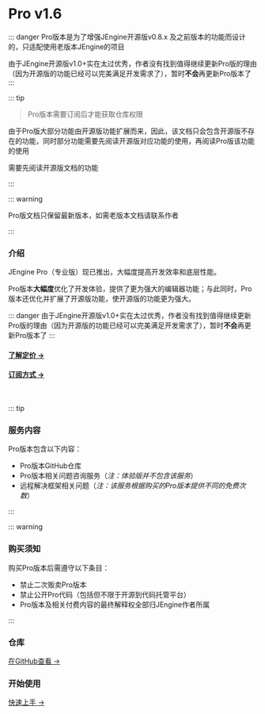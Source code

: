 # Pro v1.6

::: danger
Pro版本是为了增强JEngine开源版v0.8.x 及之前版本的功能而设计的，只适配使用老版本JEngine的项目

由于JEngine开源版v1.0+实在太过优秀，作者没有找到值得继续更新Pro版的理由（因为开源版的功能已经可以完美满足开发需求了），暂时**不会**再更新Pro版本了
:::

::: tip

> Pro版本需要订阅后才能获取仓库权限

由于Pro版大部分功能由开源版功能扩展而来，因此，该文档只会包含开源版不存在的功能，同时部分功能需要先阅读开源版对应功能的使用，再阅读Pro版该功能的使用

需要先阅读开源版文档的功能

:::



::: warning

Pro版文档只保留最新版本，如需老版本文档请联系作者

:::



### 介绍

JEngine Pro（专业版）现已推出，大幅度提高开发效率和底层性能。

Pro版本**大幅度**优化了开发体验，提供了更为强大的编辑器功能；与此同时，Pro版本还优化并扩展了开源版功能，使开源版的功能更为强大。

::: danger
由于JEngine开源版v1.0+实在太过优秀，作者没有找到值得继续更新Pro版的理由（因为开源版的功能已经可以完美满足开发需求了），暂时**不会**再更新Pro版本了
:::

#### [了解定价 →](/zh/documents/pro/price)

#### [订阅方式 →](/zh/documents/pro/purchase)

<br>



::: tip

### 服务内容

Pro版本包含以下内容：

- Pro版本GitHub仓库
- Pro版本相关问题咨询服务（*注：体验版并不包含该服务*）
- 远程解决框架相关问题（*注：该服务根据购买的Pro版本提供不同的免费次数*）

:::



::: warning

### 购买须知

购买Pro版本后需遵守以下条目：

- 禁止二次贩卖Pro版本
- 禁止公开Pro代码（包括但不限于开源到代码托管平台）
- Pro版本及相关付费内容的最终解释权全部归JEngine作者所属

:::





### 仓库

[在GitHub查看 →](https://github.com/JasonXuDeveloper/JEngine-Pro)



### 开始使用

[快速上手 →](/zh/documents/pro/StartUp)

